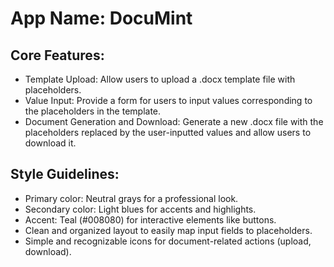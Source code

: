 # **App Name**: DocuMint

## Core Features:

- Template Upload: Allow users to upload a .docx template file with placeholders.
- Value Input: Provide a form for users to input values corresponding to the placeholders in the template.
- Document Generation and Download: Generate a new .docx file with the placeholders replaced by the user-inputted values and allow users to download it.

## Style Guidelines:

- Primary color: Neutral grays for a professional look.
- Secondary color: Light blues for accents and highlights.
- Accent: Teal (#008080) for interactive elements like buttons.
- Clean and organized layout to easily map input fields to placeholders.
- Simple and recognizable icons for document-related actions (upload, download).
